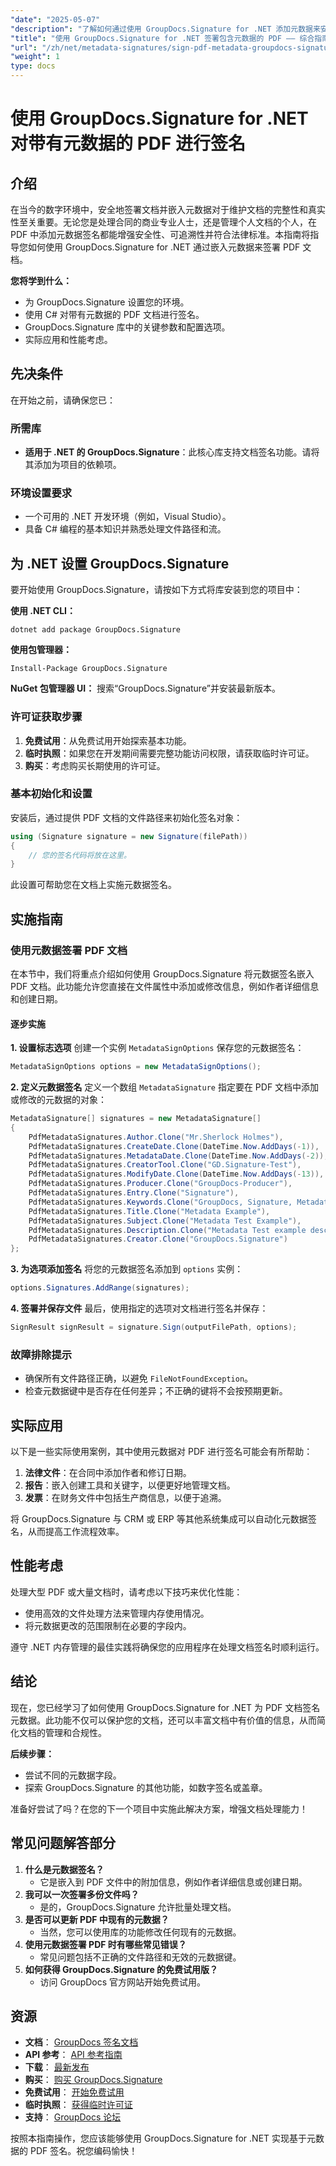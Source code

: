 ```yaml
---
"date": "2025-05-07"
"description": "了解如何通过使用 GroupDocs.Signature for .NET 添加元数据来安全地签署 PDF 文档，从而确保增强文档的完整性和合规性。"
"title": "使用 GroupDocs.Signature for .NET 签署包含元数据的 PDF —— 综合指南"
"url": "/zh/net/metadata-signatures/sign-pdf-metadata-groupdocs-signature-dotnet/"
"weight": 1
type: docs
---
```

# 使用 GroupDocs.Signature for .NET 对带有元数据的 PDF 进行签名

## 介绍
在当今的数字环境中，安全地签署文档并嵌入元数据对于维护文档的完整性和真实性至关重要。无论您是处理合同的商业专业人士，还是管理个人文档的个人，在 PDF 中添加元数据签名都能增强安全性、可追溯性并符合法律标准。本指南将指导您如何使用 GroupDocs.Signature for .NET 通过嵌入元数据来签署 PDF 文档。

**您将学到什么：**
- 为 GroupDocs.Signature 设置您的环境。
- 使用 C# 对带有元数据的 PDF 文档进行签名。
- GroupDocs.Signature 库中的关键参数和配置选项。
- 实际应用和性能考虑。

## 先决条件
在开始之前，请确保您已：

### 所需库
- **适用于 .NET 的 GroupDocs.Signature**：此核心库支持文档签名功能。请将其添加为项目的依赖项。

### 环境设置要求
- 一个可用的 .NET 开发环境（例如，Visual Studio）。
- 具备 C# 编程的基本知识并熟悉处理文件路径和流。

## 为 .NET 设置 GroupDocs.Signature
要开始使用 GroupDocs.Signature，请按如下方式将库安装到您的项目中：

**使用 .NET CLI：**
```shell
dotnet add package GroupDocs.Signature
```

**使用包管理器：**
```shell
Install-Package GroupDocs.Signature
```

**NuGet 包管理器 UI：**
搜索“GroupDocs.Signature”并安装最新版本。

### 许可证获取步骤
1. **免费试用**：从免费试用开始探索基本功能。
2. **临时执照**：如果您在开发期间需要完整功能访问权限，请获取临时许可证。
3. **购买**：考虑购买长期使用的许可证。

### 基本初始化和设置
安装后，通过提供 PDF 文档的文件路径来初始化签名对象：
```csharp
using (Signature signature = new Signature(filePath))
{
    // 您的签名代码将放在这里。
}
```
此设置可帮助您在文档上实施元数据签名。

## 实施指南
### 使用元数据签署 PDF 文档
在本节中，我们将重点介绍如何使用 GroupDocs.Signature 将元数据签名嵌入 PDF 文档。此功能允许您直接在文件属性中添加或修改信息，例如作者详细信息和创建日期。

#### 逐步实施
**1. 设置标志选项**
创建一个实例 `MetadataSignOptions` 保存您的元数据签名：
```csharp
MetadataSignOptions options = new MetadataSignOptions();
```

**2. 定义元数据签名**
定义一个数组 `MetadataSignature` 指定要在 PDF 文档中添加或修改的元数据的对象：
```csharp
MetadataSignature[] signatures = new MetadataSignature[]
{
    PdfMetadataSignatures.Author.Clone("Mr.Sherlock Holmes"),
    PdfMetadataSignatures.CreateDate.Clone(DateTime.Now.AddDays(-1)),
    PdfMetadataSignatures.MetadataDate.Clone(DateTime.Now.AddDays(-2)),
    PdfMetadataSignatures.CreatorTool.Clone("GD.Signature-Test"),
    PdfMetadataSignatures.ModifyDate.Clone(DateTime.Now.AddDays(-13)),
    PdfMetadataSignatures.Producer.Clone("GroupDocs-Producer"),
    PdfMetadataSignatures.Entry.Clone("Signature"),
    PdfMetadataSignatures.Keywords.Clone("GroupDocs, Signature, Metadata, Creation Tool"),
    PdfMetadataSignatures.Title.Clone("Metadata Example"),
    PdfMetadataSignatures.Subject.Clone("Metadata Test Example"),
    PdfMetadataSignatures.Description.Clone("Metadata Test example description"),
    PdfMetadataSignatures.Creator.Clone("GroupDocs.Signature")
};
```

**3. 为选项添加签名**
将您的元数据签名添加到 `options` 实例：
```csharp
options.Signatures.AddRange(signatures);
```

**4. 签署并保存文件**
最后，使用指定的选项对文档进行签名并保存：
```csharp
SignResult signResult = signature.Sign(outputFilePath, options);
```

### 故障排除提示
- 确保所有文件路径正确，以避免 `FileNotFoundException`。
- 检查元数据键中是否存在任何差异；不正确的键将不会按预期更新。

## 实际应用
以下是一些实际使用案例，其中使用元数据对 PDF 进行签名可能会有所帮助：
1. **法律文件**：在合同中添加作者和修订日期。
2. **报告**：嵌入创建工具和关键字，以便更好地管理文档。
3. **发票**：在财务文件中包括生产商信息，以便于追溯。

将 GroupDocs.Signature 与 CRM 或 ERP 等其他系统集成可以自动化元数据签名，从而提高工作流程效率。

## 性能考虑
处理大型 PDF 或大量文档时，请考虑以下技巧来优化性能：
- 使用高效的文件处理方法来管理内存使用情况。
- 将元数据更改的范围限制在必要的字段内。

遵守 .NET 内存管理的最佳实践将确保您的应用程序在处理文档签名时顺利运行。

## 结论
现在，您已经学习了如何使用 GroupDocs.Signature for .NET 为 PDF 文档签名元数据。此功能不仅可以保护您的文档，还可以丰富文档中有价值的信息，从而简化文档的管理和合规性。

**后续步骤：**
- 尝试不同的元数据字段。
- 探索 GroupDocs.Signature 的其他功能，如数字签名或盖章。

准备好尝试了吗？在您的下一个项目中实施此解决方案，增强文档处理能力！

## 常见问题解答部分
1. **什么是元数据签名？**
   - 它是嵌入到 PDF 文件中的附加信息，例如作者详细信息或创建日期。
2. **我可以一次签署多份文件吗？**
   - 是的，GroupDocs.Signature 允许批量处理文档。
3. **是否可以更新 PDF 中现有的元数据？**
   - 当然，您可以使用库的功能修改任何现有的元数据。
4. **使用元数据签署 PDF 时有哪些常见错误？**
   - 常见问题包括不正确的文件路径和无效的元数据键。
5. **如何获得 GroupDocs.Signature 的免费试用版？**
   - 访问 GroupDocs 官方网站开始免费试用。

## 资源
- **文档**： [GroupDocs 签名文档](https://docs.groupdocs.com/signature/net/)
- **API 参考**： [API 参考指南](https://reference.groupdocs.com/signature/net/)
- **下载**： [最新发布](https://releases.groupdocs.com/signature/net/)
- **购买**： [购买 GroupDocs.Signature](https://purchase.groupdocs.com/buy)
- **免费试用**： [开始免费试用](https://releases.groupdocs.com/signature/net/)
- **临时执照**： [获得临时许可证](https://purchase.groupdocs.com/temporary-license/)
- **支持**： [GroupDocs 论坛](https://forum.groupdocs.com/c/signature/)

按照本指南操作，您应该能够使用 GroupDocs.Signature for .NET 实现基于元数据的 PDF 签名。祝您编码愉快！